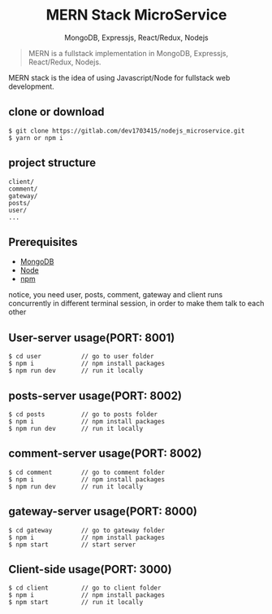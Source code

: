<h1 align="center">
MERN Stack MicroService
</h1>
<p align="center">
MongoDB, Expressjs, React/Redux, Nodejs
</p>


> MERN is a fullstack implementation in MongoDB, Expressjs, React/Redux, Nodejs.

MERN stack is the idea of using Javascript/Node for fullstack web development.

## clone or download
```terminal
$ git clone https://gitlab.com/dev1703415/nodejs_microservice.git
$ yarn or npm i
```

## project structure
```terminal
client/
comment/   
gateway/
posts/
user/
...
```

## Prerequisites
- [MongoDB](https://www.mongodb.com/try/download/community-kubernetes-operator)
- [Node](https://nodejs.org/en/download/) 
- [npm](https://nodejs.org/en/download/package-manager/)

notice, you need user, posts, comment, gateway and client runs concurrently in different terminal session, in order to make them talk to each other

## User-server usage(PORT: 8001)
```terminal
$ cd user           // go to user folder
$ npm i             // npm install packages
$ npm run dev       // run it locally
```


## posts-server usage(PORT: 8002)
```terminal
$ cd posts          // go to posts folder
$ npm i             // npm install packages
$ npm run dev       // run it locally
```

## comment-server usage(PORT: 8002)
```terminal
$ cd comment        // go to comment folder
$ npm i             // npm install packages
$ npm run dev       // run it locally
```

## gateway-server usage(PORT: 8000)
```terminal
$ cd gateway        // go to gateway folder
$ npm i             // npm install packages
$ npm start         // start server
```

## Client-side usage(PORT: 3000)
```terminal
$ cd client         // go to client folder
$ npm i             // npm install packages
$ npm start         // run it locally
